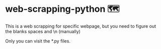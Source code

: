 # web-scrapping-python 🗺️
This is a web scrapping for specific webpage, but you need to figure out the blanks spaces and \n (manually)

Only you can visit the *.py files.
